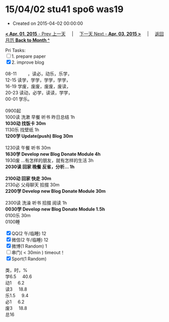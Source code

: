 # 15/04/02 stu41 spo6 was19

- Created on 2015-04-02 00:00:00

[**< Apr. 01, 2015** - Prev 上一天](/lifelogs/2015/04/d01.md) &nbsp; &nbsp; | &nbsp; &nbsp; [下一天 Next - **Apr. 03, 2015 >**](/lifelogs/2015/04/d03.md) &nbsp; &nbsp; |  &nbsp; &nbsp; [返回月历 **Back to Month ^**](/lifelogs/2015/04/index.md)
<br/><div>Pri Tasks:<br/><input type="checkbox" />1. prepare paper</div><div><input type="checkbox" checked="true" />2. improve blog<br/></div><div><div><br/></div>08-11         ，读必，动乐，乐学，<br/>12-15 读学，学学，学学，学学，<br/>16-19 学废，废废，废废，废读，<br/>20-23 读动，必学，读读，学学，</div><div>00-01 学乐。<br/><div><br/></div>0900起<br/>1000读 洗漱 早餐 听书 昨日总结 1h</div><div><b>1030动 找饭卡 30m</b></div><div>1130乐 找壁纸 1h<br/><b>1200学 Update(push) Blog 30m</b></div><div><div><br/></div>1230读 午餐 听书 30m</div><div><b>1630学 Develop new Blog Donate Module 4h</b><div>1930废 …有怎样的朋友，就有怎样的生活 3h</div><div><b>2030读 回家 晚餐 反省，分析… 1h</b></div><div><br/></div><div><b>2100动 回家 快走 30m</b></div><div>2130必 父母聊天 拾掇 30m</div><b>2200学 Develop new Blog Donate Module 30m</b></div><div><div><br/></div>2300读 洗澡 听书 拾掇 阅读 1h<br/><b>0030学 Develop new Blog Donate Module 1.5h</b></div><div>0100乐 30m</div><div>0100睡</div><div><br/></div><div><input type="checkbox" checked="true" />QQ(2 午/临睡) 12<br/><input type="checkbox" checked="true" />微信(2 午/临睡) 12<br/><input type="checkbox" checked="true" />微博(1 Random) 1</div><div><input type="checkbox" />串门( < 30min ) timeout！</div><div><input type="checkbox" checked="true" />Sport(1 Random) <br/><div><br/></div>类，时，%<br/>学6.5     40.6<br/>动1     6.2<br/>读3     18.8<br/>乐1.5     9.4<br/>必1     6.2<br/>废3     18.8<br/>总16</div>
